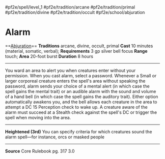 #pf2e/spell/level_1 #pf2e/tradition/arcane #pf2e/tradition/primal #pf2e/tradition/divine #pf2e/tradition/occult #pf2e/school/abjuration 
# Alarm
==[Abjuration](../../../Traits/Abjuration.md)==
**Traditions** arcane, divine, occult, primal
**Cast** 10 minutes (material, somatic, verbal); **Requirements** 3 gp silver bell focus
**Range** touch; **Area** 20-foot burst
**Duration** 8 hours

---
You ward an area to alert you when creatures enter without your permission. When you cast alarm, select a password. Whenever a Small or larger corporeal creature enters the spell's area without speaking the password, alarm sends your choice of a mental alert (in which case the spell gains the mental trait) or an audible alarm with the sound and volume of a hand bell (in which case the spell gains the auditory trait). Either option automatically awakens you, and the bell allows each creature in the area to attempt a DC 15 Perception check to wake up. A creature aware of the alarm must succeed at a Stealth check against the spell's DC or trigger the spell when moving into the area.

---
**Heightened (3rd)** You can specify criteria for which creatures sound the alarm spell—for instance, orcs or masked people

---
**Source** Core Rulebook pg. 317 3.0